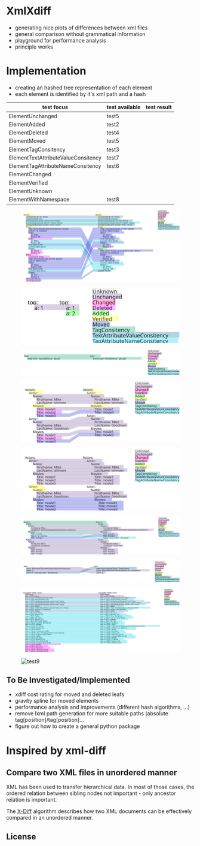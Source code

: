 # XmlXdiff #
 - generating nice plots of differences between xml files
 - general comparison without grammatical information
 - playground for performance analysis
 - principle works
 
# Implementation #
 - creating an hashed tree representation of each element
 - each element is identified by it's xml path and a hash

|test focus|test available|test result|
|---|---|---|
|ElementUnchanged|test5|   |
|ElementAdded|test2|   |
|ElementDeleted|test4|   |
|ElementMoved|test5|   |
|ElementTagConsitency|test3|   |
|ElementTextAttributeValueConsitency|test7|   |
|ElementTagAttributeNameConsitency|test6|   |
|ElementChanged|   |   |
|ElementVerified|   |   |
|ElementUnknown|   |   |   |   |
|ElementWithNamespace|test8|   |   |   |

<figure>
	<img src="./lib/XmlXdiff/tests/test1/xdiff_a_b.svg" alt="test1">
</figure>

<figure>
	<img src="./lib/XmlXdiff/tests/test2/xdiff_a_b.svg" alt="test2">
</figure>

<figure>
	<img src="./lib/XmlXdiff/tests/test3/xdiff_a_b.svg" alt="test3">
</figure>

<figure>
	<img src="./lib/XmlXdiff/tests/test4/xdiff_a_b.svg" alt="test4">
</figure>

<figure>
	<img src="./lib/XmlXdiff/tests/test5/xdiff_a_b.svg" alt="test5">
</figure>

<figure>
	<img src="./lib/XmlXdiff/tests/test6/xdiff_a_b.svg" alt="test6">
</figure>

<figure>
	<img src="./lib/XmlXdiff/tests/test7/xdiff_a_b.svg" alt="test7">
</figure>

<figure>
	<img src="./lib/XmlXdiff/tests/test8/xdiff_a_b.svg" alt="test8">
</figure>

<figure>
	<img src="./lib/XmlXdiff/tests/test9/xdiff_a_b.svg" alt="test9">
</figure>

## To Be Investigated/Implemented
 - xdiff cost rating for moved and deleted leafs
 - gravity spline for moved elements
 - performance analysis and improvements (different hash algorithms, ...)
 - remove lxml path generation for more suitable paths (absolute tag[position]/tag[position]...
 - figure out how to create a general python package
 
# Inspired by xml-diff #
## Compare two XML files in unordered manner #

XML has been used to transfer hierarchical data. 
In most of those cases, the ordered relation between sibling 
nodes not important - only ancestor relation is important.

The [X-Diff](http://pages.cs.wisc.edu/~yuanwang/xdiff.html) algorithm 
describes how two XML documents can be effectively compared in an unordered
manner.

## License #
